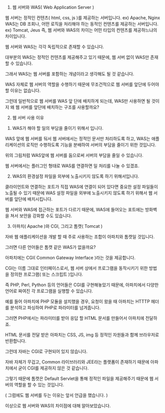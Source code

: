 1. 웹 서버와 WAS( Web Application Server )

웹 서버는 정적인 컨텐츠( html, css, js )를 제공하는 서버입니다.
ex) Apache, Nginx 
WAS는 DB 조회나, 어떤 로직을 처리해야 하는 동적인 컨텐츠를 제공하는 서버입니다.
ex) Tomcat, Jeus
즉, 웹 서버와 WAS의 차이는 어떤 타입의 컨텐츠를 제공하느냐의 차이입니다.

웹 서버와 WAS는 각각 독립적으로 존재할 수 있습니다.

대부분의 WAS는 정적인 컨텐츠를 제공해주고 있기 때문에, 웹 서버 없이 WAS만 존재할 수 있습니다.

그래서 WAS는 웹 서버를 포함하는 개념이라고 생각해도 될 것 같습니다.



WAS 자체로 웹 서버의 역할을 수행하기 때문에 무조건적으로 웹 서버를 앞단에 두어야 할 이유는 없습니다.

그런데 일반적으로 웹 서버를 WAS 앞 단에 배치하게 되는데, WAS만 사용하면 될 것이지 왜 웹 서버를 앞단에 배치하는 구조를 사용할까요?









2. 웹 서버 사용 이유

1) WAS가 해야 할 일의 부담을 줄이기 위해서 입니다.

WAS 앞에 웹 서버를 둬서 웹 서버에서는 정적인 문서만 처리하도록 하고, WAS는 애플리케이션의 로직만 수행하도록 기능을 분배하여 서버의 부담을 줄이기 위한 것입니다.







위의 그림처럼 WAS앞에 웹 서버를 둠으로써 서버의 부담을 줄일 수 있습니다.

웹 서버에서는 플러그인 형태로 WAS를 연결하면 일 처리를 나눌 수 있겠죠.





2) WAS의 환경설정 파일을 외부에 노출시키지 않도록 하기 위해서입니다.

클라이언트와 연결하는 포트가 직접 WAS에 연결이 되어 있다면 중요한 설정 파일들이 노출될 수 있기 때문에 WAS 설정 파일을 외부에 노출시키지 않도록 하기 위해서 웹 서버를 앞단에 배치시킵니다.

웹 서버와 WAS에 접근하는 포트가 다르기 때문에, WAS에 들어오는 포트에는 방화벽을 쳐서 보안을 강화할 수도 있습니다.









3. 아파치( Apache )와 CGI, 그리고 톰캣( Tomcat )

자바 웹 애플리케이션을 개발 할 때 주로 사용하는 조합이 아파치와 톰캣일 것입니다.

그러면 다른 언어들은 톰캣 같은 WAS가 없을까요?





아파치에는 CGI( Common Gateway Interface )라는 것을 제공합니다.

CGI는 이름 그대로 인터페이스로서, 웹 서버 상에서 프로그램을 동작시키기 위한 방법을 정의한 프로그램( 또는 스크립트 )입니다.

즉 PHP, Perl, Python 등의 언어들은 CGI를 구현해놓았기 때문에, 아파치에서 다양한 언어로 짜여진 각 프로그램을 실행할 수 있습니다.



예를 들어 아파치에 PHP 모듈을 설치했을 경우, 요청이 왔을 때 아파치는 HTTTP 헤더를 분석하고 파싱하여 PHP로 파라미터를 넘겨줍니다.

그러면 PHP에서는 파라미터를 받아 응답 할 HTML 문서를 만들어서 아파치에 전달하죠.

HTML 문서를 전달 받은 아파치는 CSS, JS, img 등 정적인 자원들과 함께 브라우저로 반환합니다.





그런데 자바는 CGI로 구현되어 있지 않습니다.

자바 자체가 무겁고, Common 라이브러리와 JEE라는 플랫폼이 존재하기 때문에 아파치에서 굳이 CGI를 제공하지 않은 것 같습니다.

그렇기 때문에 톰캣은 Default Servlet을 통해 정적인 파일을 제공해주기 때문에 웹 서버의 역할을 할 수 있는 것입니다.

( 그럼에도 웹 서버를 두는 이유는 앞서 언급을 했습니다. )







이상으로 웹 서버와 WAS의 차이점에 대해 알아보았습니다.

